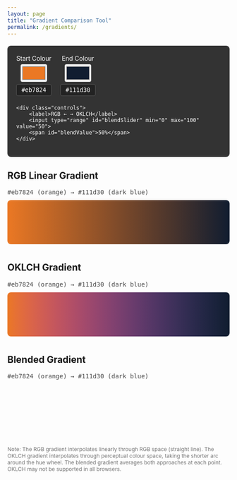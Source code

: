 ```yaml
---
layout: page
title: "Gradient Comparison Tool"
permalink: /gradients/
---
```


<style>
    .gradient-container {
        margin-bottom: 40px;
    }
    
    .gradient-bar {
        width: 100%;
        height: 100px;
        margin-bottom: 10px;
        border-radius: 8px;
    }
    
    .rgb-gradient {
        background: linear-gradient(to right, #eb7824, #111d30);
    }
    
    .oklch-gradient {
        background: linear-gradient(to right in oklch, #eb7824, #111d30);
    }
    
    .colours {
        font-family: monospace;
        font-size: 14px;
        opacity: 0.8;
        margin-bottom: 10px;
    }
    
    .note {
        font-size: 12px;
        opacity: 0.6;
        margin-top: 20px;
    }
    
    .blended-gradient {
        background: linear-gradient(to right, var(--gradient-stops));
    }
    
    .controls {
        margin: 20px 0;
    }
    
    .main-controls {
        margin: 20px 0;
        padding: 20px;
        background: #333;
        border-radius: 8px;
        color: white;
    }
    
    .colour-inputs {
        display: flex;
        gap: 20px;
        align-items: center;
        margin-bottom: 20px;
    }
    
    .colour-input {
        display: flex;
        flex-direction: column;
        align-items: center;
        gap: 5px;
    }
    
    .colour-input label {
        color: white;
    }
    
    input[type="color"] {
        width: 60px;
        height: 40px;
        border: none;
        border-radius: 4px;
        cursor: pointer;
    }
    
    input[type="text"] {
        width: 80px;
        padding: 5px;
        border: 1px solid #555;
        background: #222;
        color: white;
        border-radius: 4px;
        text-align: center;
        font-family: monospace;
    }
    
    input[type="range"] {
        width: 200px;
        margin: 0 10px;
    }
    
    .controls label {
        color: white;
    }
    
    #blendValue {
        color: white;
    }
</style>

<div class="main-controls">
    <div class="colour-inputs">
        <div class="colour-input">
            <label>Start Colour</label>
            <input type="color" id="startColorPicker" value="#eb7824">
            <input type="text" id="startColorText" value="#eb7824">
        </div>
        <div class="colour-input">
            <label>End Colour</label>
            <input type="color" id="endColorPicker" value="#111d30">
            <input type="text" id="endColorText" value="#111d30">
        </div>
    </div>
    
    <div class="controls">
        <label>RGB ← → OKLCH</label>
        <input type="range" id="blendSlider" min="0" max="100" value="50">
        <span id="blendValue">50%</span>
    </div>
</div>

<div class="gradient-container">
    <h2>RGB Linear Gradient</h2>
    <div class="colours" id="rgbColours">#eb7824 (orange) → #111d30 (dark blue)</div>
    <div class="gradient-bar rgb-gradient" id="rgbGradient"></div>
</div>

<div class="gradient-container">
    <h2>OKLCH Gradient</h2>
    <div class="colours" id="oklchColours">#eb7824 (orange) → #111d30 (dark blue)</div>
    <div class="gradient-bar oklch-gradient" id="oklchGradient"></div>
</div>

<div class="gradient-container">
    <h2>Blended Gradient</h2>
    <div class="colours" id="blendedColours">#eb7824 (orange) → #111d30 (dark blue)</div>
    <div class="gradient-bar blended-gradient" id="blendedGradient"></div>
</div>

<div class="note">
    Note: The RGB gradient interpolates linearly through RGB space (straight line).
    The OKLCH gradient interpolates through perceptual colour space, taking the shorter arc around the hue wheel.
    The blended gradient averages both approaches at each point.
    OKLCH may not be supported in all browsers.
</div>

<script>
    // Simple RGB interpolation
    function hexToRgb(hex) {
        const r = parseInt(hex.slice(1, 3), 16);
        const g = parseInt(hex.slice(3, 5), 16);
        const b = parseInt(hex.slice(5, 7), 16);
        return { r, g, b };
    }
    
    function rgbToHex(r, g, b) {
        return "#" + [r, g, b].map(x => Math.round(x).toString(16).padStart(2, '0')).join('');
    }
    
    function interpolateRgb(color1, color2, t) {
        const c1 = hexToRgb(color1);
        const c2 = hexToRgb(color2);
        
        return {
            r: c1.r + (c2.r - c1.r) * t,
            g: c1.g + (c2.g - c1.g) * t,
            b: c1.b + (c2.b - c1.b) * t
        };
    }
    
    // Basic OKLCH approximation (simplified)
    function rgbToOklch(r, g, b) {
        // Simplified conversion - real OKLCH needs proper colour space math
        const max = Math.max(r, g, b) / 255;
        const min = Math.min(r, g, b) / 255;
        const l = (max + min) / 2;
        
        let h = 0;
        if (max !== min) {
            if (r / 255 === max) h = ((g - b) / 255) / (max - min);
            else if (g / 255 === max) h = 2 + ((b - r) / 255) / (max - min);
            else h = 4 + ((r - g) / 255) / (max - min);
            h *= 60;
            if (h < 0) h += 360;
        }
        
        const c = max - min;
        return { l, c, h };
    }
    
    function oklchToRgb(l, c, h) {
        // Simplified back-conversion
        const hRad = (h * Math.PI) / 180;
        const a = c * Math.cos(hRad);
        const b = c * Math.sin(hRad);
        
        // Simplified RGB approximation
        let r = l + 0.4 * a;
        let g = l - 0.2 * a + 0.6 * b;
        let blue = l - 0.4 * a - 0.2 * b;
        
        return {
            r: Math.max(0, Math.min(255, r * 255)),
            g: Math.max(0, Math.min(255, g * 255)),
            b: Math.max(0, Math.min(255, blue * 255))
        };
    }
    
    function interpolateOklch(color1, color2, t) {
        const c1 = hexToRgb(color1);
        const c2 = hexToRgb(color2);
        
        const oklch1 = rgbToOklch(c1.r, c1.g, c1.b);
        const oklch2 = rgbToOklch(c2.r, c2.g, c2.b);
        
        // Interpolate hue taking shorter path
        let hDiff = oklch2.h - oklch1.h;
        if (hDiff > 180) hDiff -= 360;
        if (hDiff < -180) hDiff += 360;
        
        const interpL = oklch1.l + (oklch2.l - oklch1.l) * t;
        const interpC = oklch1.c + (oklch2.c - oklch1.c) * t;
        const interpH = oklch1.h + hDiff * t;
        
        return oklchToRgb(interpL, interpC, interpH);
    }
    
    function updateAllGradients() {
        const color1 = document.getElementById('startColorText').value;
        const color2 = document.getElementById('endColorText').value;
        const weight = parseInt(document.getElementById('blendSlider').value) / 100;
        
        // Update blend value display
        document.getElementById('blendValue').textContent = Math.round(weight * 100) + '%';
        
        // Update colour labels
        const colourText = `${color1} → ${color2}`;
        document.getElementById('rgbColours').textContent = colourText;
        document.getElementById('oklchColours').textContent = colourText;
        document.getElementById('blendedColours').textContent = colourText;
        
        // Update RGB gradient
        document.getElementById('rgbGradient').style.background = 
            `linear-gradient(to right, ${color1}, ${color2})`;
        
        // Update OKLCH gradient
        document.getElementById('oklchGradient').style.background = 
            `linear-gradient(to right in oklch, ${color1}, ${color2})`;
        
        // Update blended gradient
        const steps = 20;
        const stops = [];
        
        for (let i = 0; i <= steps; i++) {
            const t = i / steps;
            
            let blended;
            
            // Force exact endpoints to match original colours
            if (t === 0) {
                blended = hexToRgb(color1);
            } else if (t === 1) {
                blended = hexToRgb(color2);
            } else {
                const rgbColor = interpolateRgb(color1, color2, t);
                const oklchColor = interpolateOklch(color1, color2, t);
                
                // Blend the two approaches
                blended = {
                    r: rgbColor.r * (1 - weight) + oklchColor.r * weight,
                    g: rgbColor.g * (1 - weight) + oklchColor.g * weight,
                    b: rgbColor.b * (1 - weight) + oklchColor.b * weight
                };
            }
            
            const hex = rgbToHex(blended.r, blended.g, blended.b);
            const percent = (t * 100).toFixed(0);
            stops.push(`${hex} ${percent}%`);
        }
        
        document.documentElement.style.setProperty('--gradient-stops', stops.join(', '));
    }
    
    function syncColourInputs(sourceId, targetPickerId, targetTextId) {
        const value = document.getElementById(sourceId).value;
        document.getElementById(targetPickerId).value = value;
        document.getElementById(targetTextId).value = value;
        updateAllGradients();
    }
    
    // Event listeners
    document.getElementById('startColorPicker').addEventListener('input', () => 
        syncColourInputs('startColorPicker', 'startColorPicker', 'startColorText'));
    
    document.getElementById('startColorText').addEventListener('input', () => {
        const value = document.getElementById('startColorText').value;
        if (/^#[0-9A-F]{6}$/i.test(value)) {
            document.getElementById('startColorPicker').value = value;
            updateAllGradients();
        }
    });
    
    document.getElementById('endColorPicker').addEventListener('input', () => 
        syncColourInputs('endColorPicker', 'endColorPicker', 'endColorText'));
    
    document.getElementById('endColorText').addEventListener('input', () => {
        const value = document.getElementById('endColorText').value;
        if (/^#[0-9A-F]{6}$/i.test(value)) {
            document.getElementById('endColorPicker').value = value;
            updateAllGradients();
        }
    });
    
    document.getElementById('blendSlider').addEventListener('input', updateAllGradients);
    
    // Wait for page load
    document.addEventListener('DOMContentLoaded', updateAllGradients);
</script>